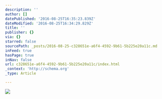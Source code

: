 ```yaml
---
description: ''
author: []
datePublished: '2016-08-25T16:35:23.839Z'
dateModified: '2016-08-25T16:34:29.829Z'
title: ''
publisher: {}
via: {}
starred: false
sourcePath: _posts/2016-08-25-c328651e-a6f4-4592-9b61-5b225e20a11c.md
inFeed: true
hasPage: true
inNav: false
url: c328651e-a6f4-4592-9b61-5b225e20a11c/index.html
_context: 'http://schema.org'
_type: Article

---
```

![](https://the-grid-user-content.s3-us-west-2.amazonaws.com/697ffb6f-017e-4df2-a057-f898171204cb.jpg)